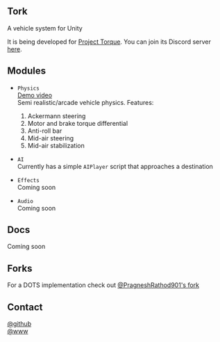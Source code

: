 ## Tork
A vehicle system for Unity

It is being developed for [Project Torque](https://forum.unity.com/threads/project-torque-offroad-racer-update-custom-wheel-colliders-and-physics.652135/#post-4379842). You can join its Discord server [here](https://discord.gg/bKp6VhX).

## Modules
-   `Physics`  
    [Demo video](https://www.youtube.com/watch?v=gso45Zg_Z_Q)  
    Semi realistic/arcade vehicle physics. Features:
    1. Ackermann steering
    2. Motor and brake torque differential
    3. Anti-roll bar
    4. Mid-air steering
    5. Mid-air stabilization

-   `AI`  
    Currently has a simple `AIPlayer` script that approaches a destination
-   `Effects`  
    Coming soon
-   `Audio`  
    Coming soon

## Docs
Coming soon

## Forks
For a DOTS implementation check out [@PragneshRathod901's fork](https://github.com/PragneshRathod901/Tork)

## Contact
[@github](https://www.github.com/adrenak)  
[@www](http://www.vatsalambastha.com)  
